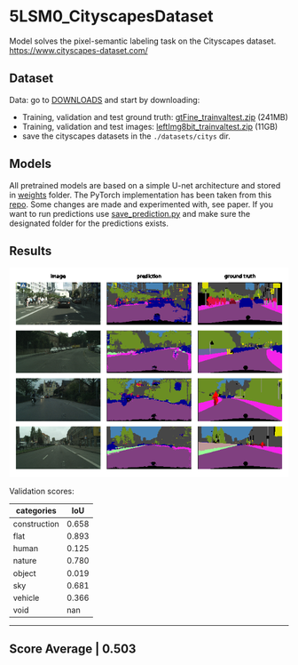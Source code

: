 # 5LSM0_CityscapesDataset
Model solves the pixel-semantic labeling task on the Cityscapes dataset. https://www.cityscapes-dataset.com/

## Dataset
Data: go to [DOWNLOADS](https://www.cityscapes-dataset.com/downloads/) and start by downloading:
* Training, validation and test ground truth: [gtFine_trainvaltest.zip](https://www.cityscapes-dataset.com/file-handling/?packageID=1) (241MB)
* Training, validation and test images: [leftImg8bit_trainvaltest.zip](https://www.cityscapes-dataset.com/file-handling/?packageID=3) (11GB)
* save the cityscapes datasets in the `./datasets/citys` dir.

## Models
All pretrained models are based on a simple U-net architecture and stored in [weights](weights) folder. The PyTorch implementation has been taken from this [repo](https://github.com/jvanvugt/pytorch-unet). Some changes are made and experimented with, see paper.
If you want to run predictions use [save_prediction.py](save_prediction.py) and make sure the designated folder for the predictions exists.

## Results
![](figures/predictions-id3-val3.png?raw=true)

Validation scores:

categories     | IoU       
---------------|----------
construction   | 0.658
flat           | 0.893
human          | 0.125
nature         | 0.780
object         | 0.019
sky            | 0.681
vehicle        | 0.366
void           |   nan
--------------------------
Score Average  | 0.503
--------------------------